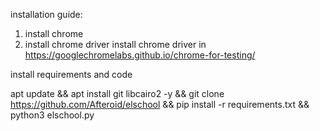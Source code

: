 installation guide:
1. install chrome
2. install chrome driver
install chrome driver in https://googlechromelabs.github.io/chrome-for-testing/

install requirements and code

apt update && apt install git libcairo2 -y && git clone https://github.com/Afteroid/elschool && pip install -r requirements.txt && python3 elschool.py
